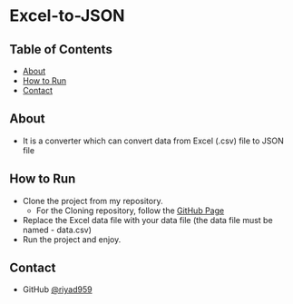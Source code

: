 # Excel-to-JSON

## Table of Contents

- [About](#about)
- [How to Run](#how-to-run)
- [Contact](#contact)

## About
- It is a converter which can convert data from Excel (.csv) file to JSON file

## How to Run
  - Clone the project from my repository.
    - For the Cloning repository, follow the [GitHub Page](https://docs.github.com/en/repositories/creating-and-managing-repositories/cloning-a-repository)
  - Replace the Excel data file with your data file (the data file must be named - data.csv)
  - Run the project and enjoy.

## Contact
- GitHub [@riyad959](https://github.com/riyad959)
